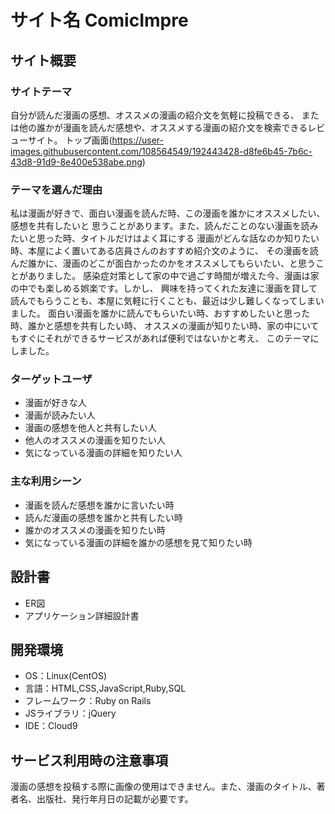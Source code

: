 # サイト名  ComicImpre

## サイト概要
### サイトテーマ
自分が読んだ漫画の感想、オススメの漫画の紹介文を気軽に投稿できる、
または他の誰かが漫画を読んだ感想や、オススメする漫画の紹介文を検索できるレビューサイト。
トップ画面(https://user-images.githubusercontent.com/108564549/192443428-d8fe6b45-7b6c-43d8-91d9-8e400e538abe.png)

### テーマを選んだ理由
私は漫画が好きで、面白い漫画を読んだ時、この漫画を誰かにオススメしたい、感想を共有したいと
思うことがあります。また、読んだことのない漫画を読みたいと思った時、タイトルだけはよく耳にする
漫画がどんな話なのか知りたい時、本屋によく置いてある店員さんのおすすめ紹介文のように、
その漫画を読んだ誰かに、漫画のどこが面白かったのかをオススメしてもらいたい、と思うことがありました。
感染症対策として家の中で過ごす時間が増えた今、漫画は家の中でも楽しめる娯楽です。しかし、
興味を持ってくれた友達に漫画を貸して読んでもらうことも、本屋に気軽に行くことも、最近は少し難しくなってしまいました。
面白い漫画を誰かに読んでもらいたい時、おすすめしたいと思った時、誰かと感想を共有したい時、
オススメの漫画が知りたい時、家の中にいてもすぐにそれができるサービスがあれば便利ではないかと考え、
このテーマにしました。

### ターゲットユーザ
- 漫画が好きな人
- 漫画が読みたい人
- 漫画の感想を他人と共有したい人
- 他人のオススメの漫画を知りたい人
- 気になっている漫画の詳細を知りたい人

### 主な利用シーン
- 漫画を読んだ感想を誰かに言いたい時
- 読んだ漫画の感想を誰かと共有したい時
- 誰かのオススメの漫画を知りたい時
- 気になっている漫画の詳細を誰かの感想を見て知りたい時

## 設計書
- ER図
- アプリケーション詳細設計書

## 開発環境
- OS：Linux(CentOS)
- 言語：HTML,CSS,JavaScript,Ruby,SQL
- フレームワーク：Ruby on Rails
- JSライブラリ：jQuery
- IDE：Cloud9

## サービス利用時の注意事項
漫画の感想を投稿する際に画像の使用はできません。また、漫画のタイトル、著者名、出版社、発行年月日の記載が必要です。
